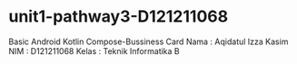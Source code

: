# unit1-pathway3-D121211068
Basic Android Kotlin Compose-Bussiness Card
Nama : Aqidatul Izza Kasim
NIM : D121211068
Kelas : Teknik Informatika B
